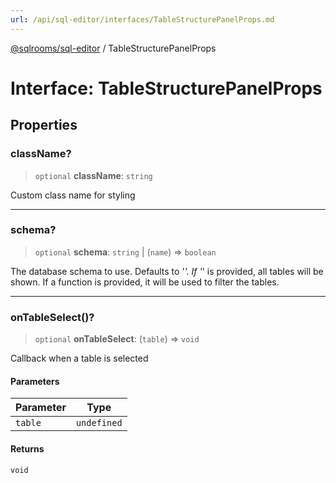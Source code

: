 ```yaml
---
url: /api/sql-editor/interfaces/TableStructurePanelProps.md
---
```

[@sqlrooms/sql-editor](../index.md) / TableStructurePanelProps

# Interface: TableStructurePanelProps

## Properties

### className?

> `optional` **className**: `string`

Custom class name for styling

***

### schema?

> `optional` **schema**: `string` | (`name`) => `boolean`

The database schema to use. Defaults to '*'.
If '*' is provided, all tables will be shown.
If a function is provided, it will be used to filter the tables.

***

### onTableSelect()?

> `optional` **onTableSelect**: (`table`) => `void`

Callback when a table is selected

#### Parameters

| Parameter | Type |
| ------ | ------ |
| `table` | `undefined` | `string` |

#### Returns

`void`
